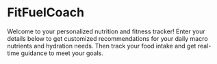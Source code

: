 # FitFuelCoach
Welcome to your personalized nutrition and fitness tracker! Enter your details below to get customized recommendations for your daily macro nutrients and hydration needs. Then track your food intake and get real-time guidance to meet your goals.

